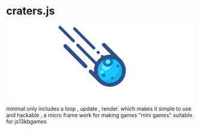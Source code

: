 # craters.js
![](final.gif)
minimal only includes a loop , update , render.
which makes it simple to use and hackable ,
a micro frame work for making games "mini games" suitable for js13kbgames
